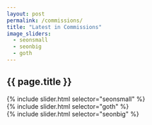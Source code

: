 ```yaml
---
layout: post
permalink: /commissions/
title: "Latest in Commissions"
image_sliders:
  - seonsmall
  - seonbig
  - goth
---
```

<section class="section fadeup">

  <h2>{{ page.title }}</h2>

  <div class="col-3-8">
    <div id="slideshow">
    {% include slider.html selector="seonsmall" %}
    </div>
    <div id="slideshow">
    {% include slider.html selector="goth" %}
    </div>
  </div>

  <div class="col-5-8">
    <div id="slideshow">
    {% include slider.html selector="seonbig" %}
    </div>
  </div>

</section>
